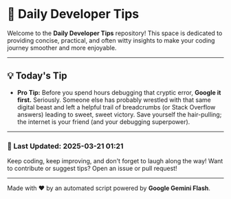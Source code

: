 
# 🌟 Daily Developer Tips

Welcome to the **Daily Developer Tips** repository! This space is dedicated to providing concise, practical, and often witty insights to make your coding journey smoother and more enjoyable.

---

## 💡 Today's Tip

- **Pro Tip:**  Before you spend hours debugging that cryptic error,  **Google it first.**  Seriously.  Someone else has probably wrestled with that same digital beast and left a helpful trail of breadcrumbs (or Stack Overflow answers) leading to sweet, sweet victory.  Save yourself the hair-pulling; the internet is your friend (and your debugging superpower).

---

### 📅 Last Updated: 2025-03-21 01:21

Keep coding, keep improving, and don't forget to laugh along the way! Want to contribute or suggest tips? Open an issue or pull request!

---

Made with ❤️ by an automated script powered by **Google Gemini Flash**.
